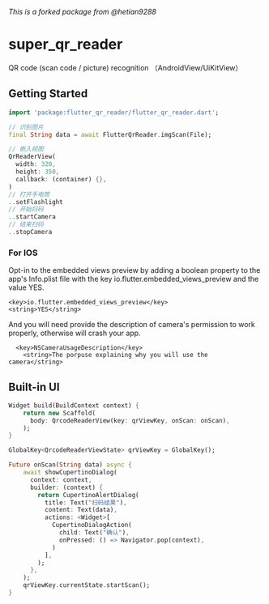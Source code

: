 *This is a forked package from @hetian9288*

# super_qr_reader

QR code (scan code &#x2F; picture) recognition （AndroidView&#x2F;UiKitView）


## Getting Started

``` dart
import 'package:flutter_qr_reader/flutter_qr_reader.dart';

// 识别图片
final String data = await FlutterQrReader.imgScan(File);

// 嵌入视图
QrReaderView(
  width: 320,
  height: 350,
  callback: (container) {},
)
// 打开手电筒
..setFlashlight
// 开始扫码
..startCamera
// 结束扫码
..stopCamera
```

### For IOS
Opt-in to the embedded views preview by adding a boolean property to the app's Info.plist file with the key io.flutter.embedded_views_preview and the value YES.

	<key>io.flutter.embedded_views_preview</key>
	<string>YES</string>

And you will need provide the description of camera's permission to work properly, otherwise will crash your app.
``` 
  <key>NSCameraUsageDescription</key>
	<string>The porpuse explaining why you will use the camera</string>
```

## Built-in UI

``` dart
Widget build(BuildContext context) {
    return new Scaffold(
      body: QrcodeReaderView(key: qrViewKey, onScan: onScan),
    );
}

GlobalKey<QrcodeReaderViewState> qrViewKey = GlobalKey();

Future onScan(String data) async {
    await showCupertinoDialog(
      context: context,
      builder: (context) {
        return CupertinoAlertDialog(
          title: Text("扫码结果"),
          content: Text(data),
          actions: <Widget>[
            CupertinoDialogAction(
              child: Text("确认"),
              onPressed: () => Navigator.pop(context),
            )
          ],
        );
      },
    );
    qrViewKey.currentState.startScan();
}
```
